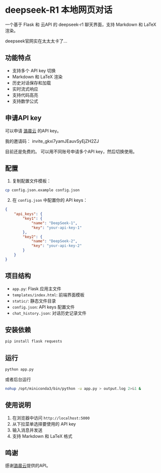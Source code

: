 # deepseek-R1 本地网页对话

一个基于 Flask 和 云API 的 deepseek-r1 聊天界面，支持 Markdown 和 LaTeX 渲染。
<!-- ![Interface 1](static/imgs/interface.png) -->
deepseek官网实在太太太卡了…

## 功能特点

- 支持多个 API key 切换
- Markdown 和 LaTeX 渲染
- 历史对话保存和加载
- 实时流式响应
- 支持代码高亮
- 支持数学公式

## 申请API key

可以申请 [潞晨云](https://cloud.luchentech.com/account/signup?invitation_code=invite_gkxi7yamJEauvSyEjZH2ZJ) 的API key。

我的邀请码： invite_gkxi7yamJEauvSyEjZH2ZJ

目前还是免费的。
可以用不同账号申请多个API key，然后切换使用。

## 配置

1. 复制配置文件模板：
```bash
cp config.json.example config.json
```

2. 在 `config.json` 中配置你的 API keys：
```json
{
    "api_keys": {
        "key1": {
            "name": "DeepSeek-1",
            "key": "your-api-key-1"
        },
        "key2": {
            "name": "DeepSeek-2",
            "key": "your-api-key-2"
        }
    }
}
```

## 项目结构

- `app.py`: Flask 应用主文件
- `templates/index.html`: 前端界面模板
- `static/`: 静态文件目录
- `config.json`: API keys 配置文件
- `chat_history.json`: 对话历史记录文件

## 安装依赖

```bash
pip install flask requests
```

## 运行

```bash
python app.py
```
或者后台运行
```bash
nohup /opt/miniconda3/bin/python -u app.py > output.log 2>&1 &
```

## 使用说明

1. 在浏览器中访问 `http://localhost:5000`
2. 从下拉菜单选择要使用的 API key
3. 输入消息并发送
4. 支持 Markdown 和 LaTeX 格式

## 鸣谢
感谢[潞晨云](https://cloud.luchentech.com/account/signup?invitation_code=invite_gkxi7yamJEauvSyEjZH2ZJ)提供的API。